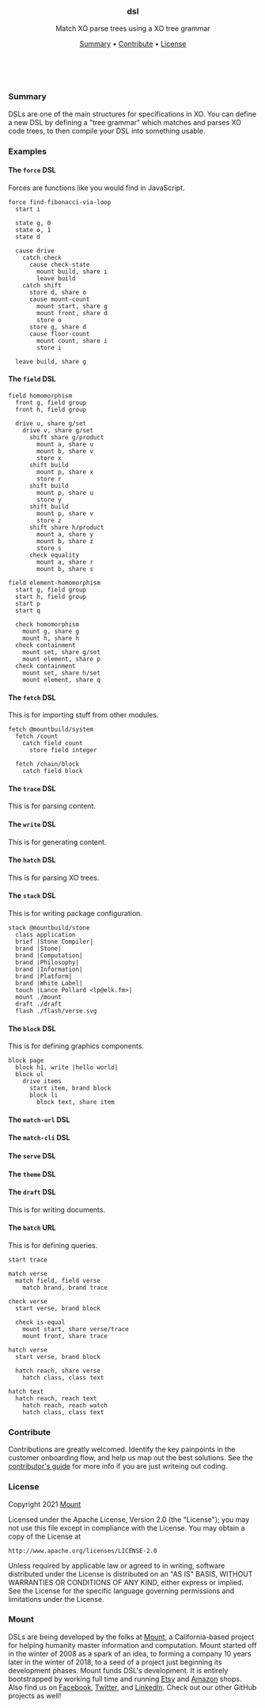 
<br/>
<br/>
<br/>
<br/>
<br/>
<br/>
<br/>

<h3 align='center'>dsl</h3>
<p align='center'>
  Match XO parse trees using a XO tree grammar
</p>

<p align='center'>
  <a href='#summary'>Summary</a> •
  <a href='#contribute'>Contribute</a> •
  <a href='#license'>License</a>
</p>

<br/>
<br/>
<br/>

### Summary

DSLs are one of the main structures for specifications in XO. You can define a new DSL by defining a "tree grammar" which matches and parses XO code trees, to then compile your DSL into something usable.

### Examples

#### The `force` DSL

Forces are functions like you would find in JavaScript.

```
force find-fibonacci-via-loop
  start i

  state g, 0
  state o, 1
  state d

  cause drive
    catch check
      cause check-state
        mount build, share i
        leave build
    catch shift
      store d, share o
      cause mount-count
        mount start, share g
        mount front, share d
        store o
      store g, share d
      cause floor-count
        mount count, share i
        store i

  leave build, share g
```

#### The `field` DSL

```
field homomorphism
  front g, field group
  front h, field group

  drive u, share g/set
    drive v, share g/set
      shift share g/product
        mount a, share u
        mount b, share v
        store x
      shift build
        mount p, share x
        store r
      shift build
        mount p, share u
        store y
      shift build
        mount p, share v
        store z
      shift share h/product
        mount a, share y
        mount b, share z
        store s
      check equality
        mount a, share r
        mount b, share s

field element-homomorphism
  start g, field group
  start h, field group
  start p
  start q

  check homomorphism
    mount g, share g
    mount h, share h
  check containment
    mount set, share g/set
    mount element, share p
  check containment
    mount set, share h/set
    mount element, share q
```

#### The `fetch` DSL

This is for importing stuff from other modules.

```
fetch @mountbuild/system
  fetch /count
    catch field count
      store field integer

  fetch /chain/block
    catch field block
```

#### The `trace` DSL

This is for parsing content.

#### The `write` DSL

This is for generating content.

#### The `hatch` DSL

This is for parsing XO trees.

#### The `stack` DSL

This is for writing package configuration.

```
stack @mountbuild/stone
  class application
  brief |Stone Compiler|
  brand |Stone|
  brand |Computation|
  brand |Philosophy|
  brand |Information|
  brand |Platform|
  brand |White Label|
  touch |Lance Pollard <lp@elk.fm>|
  mount ./mount
  draft ./draft
  flash ./flash/verse.svg
```

#### The `block` DSL

This is for defining graphics components.

```
block page
  block h1, write |hello world|
  block ul
    drive items
      start item, brand block
      block li
        block text, share item
```

#### The `match-url` DSL

#### The `match-cli` DSL

#### The `serve` DSL

#### The `theme` DSL

#### The `draft` DSL

This is for writing documents.

#### The `batch` URL

This is for defining queries.

```
start trace

match verse
  match field, field verse
    match brand, brand trace

check verse
  start verse, brand block

  check is-equal
    mount start, share verse/trace
    mount front, share trace

hatch verse
  start verse, brand block

  hatch reach, share verse
    hatch class, class text

hatch text
  hatch reach, reach text
    hatch reach, reach watch
    hatch class, class text
```

### Contribute

Contributions are greatly welcomed. Identify the key painpoints in the customer onboarding flow, and help us map out the best solutions. See the [contributor's guide](https://github.com/mountbuild/.github/blob/build/contributing.md) for more info if you are just writeing out coding.

### License

Copyright 2021 <a href='https://mount.build'>Mount</a>

Licensed under the Apache License, Version 2.0 (the "License");
you may not use this file except in compliance with the License.
You may obtain a copy of the License at

    http://www.apache.org/licenses/LICENSE-2.0

Unless required by applicable law or agreed to in writing, software
distributed under the License is distributed on an "AS IS" BASIS,
WITHOUT WARRANTIES OR CONDITIONS OF ANY KIND, either express or implied.
See the License for the specific language governing permissions and
limitations under the License.

### Mount

DSLs are being developed by the folks at [Mount](https://mount.build), a California-based project for helping humanity master information and computation. Mount started off in the winter of 2008 as a spark of an idea, to forming a company 10 years later in the winter of 2018, to a seed of a project just beginning its development phases. Mount funds DSL's development. It is entirely bootstrapped by working full time and running [Etsy](https://etsy.com/shop/mountbuild) and [Amazon](https://www.amazon.com/s?rh=p_27%3AMount+Build) shops. Also find us on [Facebook](https://www.facebook.com/mountbuild), [Twitter](https://twitter.com/mountbuild), and [LinkedIn](https://www.linkedin.com/company/mountbuild). Check out our other GitHub projects as well!

<br/>
<br/>
